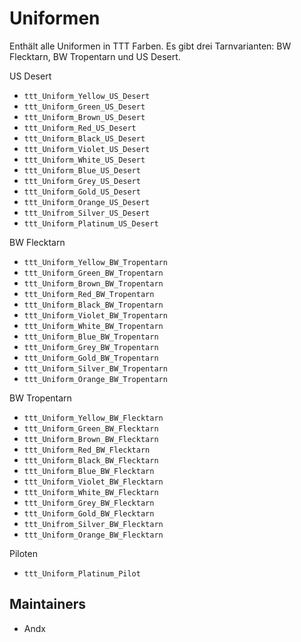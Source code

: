 # Uniformen

Enthält alle Uniformen in TTT Farben. Es gibt drei Tarnvarianten: BW Flecktarn, BW Tropentarn und US Desert.

US Desert

- `ttt_Uniform_Yellow_US_Desert`
- `ttt_Uniform_Green_US_Desert`
- `ttt_Uniform_Brown_US_Desert`
- `ttt_Uniform_Red_US_Desert`
- `ttt_Uniform_Black_US_Desert`
- `ttt_Uniform_Violet_US_Desert`
- `ttt_Uniform_White_US_Desert`
- `ttt_Uniform_Blue_US_Desert`
- `ttt_Uniform_Grey_US_Desert`
- `ttt_Uniform_Gold_US_Desert`
- `ttt_Uniform_Orange_US_Desert`
- `ttt_Unifrom_Silver_US_Desert`
- `ttt_Uniform_Platinum_US_Desert`

BW Flecktarn

- `ttt_Uniform_Yellow_BW_Tropentarn`
- `ttt_Uniform_Green_BW_Tropentarn`
- `ttt_Uniform_Brown_BW_Tropentarn`
- `ttt_Uniform_Red_BW_Tropentarn`
- `ttt_Uniform_Black_BW_Tropentarn`
- `ttt_Uniform_Violet_BW_Tropentarn`
- `ttt_Uniform_White_BW_Tropentarn`
- `ttt_Uniform_Blue_BW_Tropentarn`
- `ttt_Uniform_Grey_BW_Tropentarn`
- `ttt_Uniform_Gold_BW_Tropentarn`
- `ttt_Uniform_Silver_BW_Tropentarn`
- `ttt_Uniform_Orange_BW_Tropentarn`

BW Tropentarn

- `ttt_Uniform_Yellow_BW_Flecktarn`
- `ttt_Uniform_Green_BW_Flecktarn`
- `ttt_Uniform_Brown_BW_Flecktarn`
- `ttt_Uniform_Red_BW_Flecktarn`
- `ttt_Uniform_Black_BW_Flecktarn`
- `ttt_Uniform_Blue_BW_Flecktarn`
- `ttt_Uniform_Violet_BW_Flecktarn`
- `ttt_Uniform_White_BW_Flecktarn`
- `ttt_Uniform_Grey_BW_Flecktarn`
- `ttt_Uniform_Gold_BW_Flecktarn`
- `ttt_Unifrom_Silver_BW_Flecktarn`
- `ttt_Uniform_Orange_BW_Flecktarn`

Piloten

- `ttt_Uniform_Platinum_Pilot`

## Maintainers

- Andx
